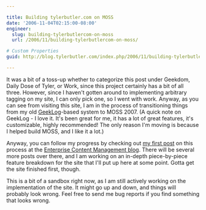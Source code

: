 ```yaml
---

title: Building tylerbutler.com on MOSS
date: '2006-11-04T02:15:00-08:00'
engineer:
  slug: building-tylerbutlercom-on-moss
  url: /2006/11/building-tylerbutlercom-on-moss/

# Custom Properties
guid: http://blog.tylerbutler.com/index.php/2006/11/building-tylerbutlercom-on-moss/

---
```


It was a bit of a toss-up whether to categorize this post under Geekdom,
Daily Dose of Tyler, or Work, since this project certainly has a bit
of all three. However, since I haven't gotten around to implementing arbitrary
tagging on my site, I can only pick one, so I went with work. Anyway, as you
can see from visiting this site, I am in the process of transitioning things
from my old [GeekLog][4]-based system to MOSS 2007. (A quick note on GeekLog -
I love it. It's been great for me, it has a lot of great features, it's
customizable, highly recommended! The only reason I'm moving is because I
helped build MOSS, and I like it a lot.)

Anyway, you can follow my progress by checking out [my first post][5] on this
process at the [Enterprise Content Management blog][6]. There will be several
more posts over there, and I am working on an in-depth piece-by-piece feature
breakdown for the site that I'll put up here at some point. Gotta get the site
finished first, though.

This is a bit of a sandbox right now, as I am still actively working on the
implementation of the site. It might go up and down, and things will probably
look wrong. Feel free to send me bug reports if you find something that
looks wrong.


   [4]: http://www.geeklog.net/ ()
   [5]: http://blogs.msdn.com/ecm/archive/2006/10/30/building-tylerbutler-com-part-1-planning-and-basic-branding.aspx ()
   [6]: http://blogs.msdn.com/ecm ()
